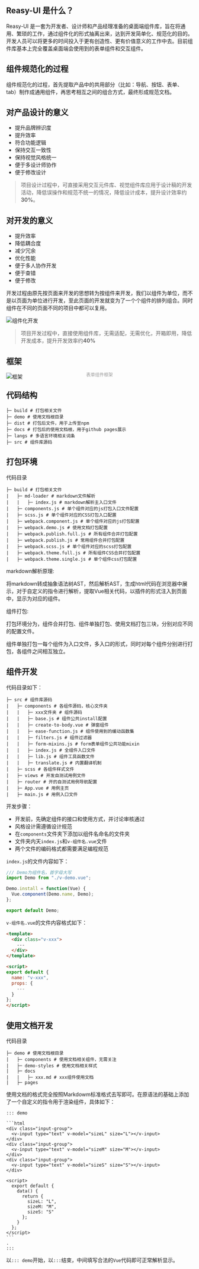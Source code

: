 ## Reasy-UI 是什么？

Reasy-UI 是一套为开发者、设计师和产品经理准备的桌面端组件库，旨在将通用、繁琐的工作，通过组件化的形式抽离出来，达到开发简单化、规范化的目的。开发人员可以将更多的时间投入于更有创造性、更有价值意义的工作中去。目前组件库基本上完全覆盖桌面端会使用到的表单组件和交互组件。

## 组件规范化的过程

组件规范化的过程，首先提取产品中的共用部分（比如：导航、按钮、表单、tab）制作成通用组件，再思考相互之间的组合方式，最终形成规范文档。

## 对产品设计的意义

- 提升品牌辨识度
- 提升效率
- 符合功能逻辑
- 保持交互一致性
- 保持视觉风格统一
- 便于多设计师协作
- 便于修改设计

> 项目设计过程中，可直接采用交互元件库、视觉组件库应用于设计稿的开发活动，降低误操作和规范不统一的情况，降低设计成本，提升设计效率约**30%**。

## 对开发的意义

- 提升效率
- 降低耦合度
- 减少冗余
- 优化性能
- 便于多人协作开发
- 便于查错
- 便于修改

开发过程由原先按页面来开发的思想转为按组件来开发，我们以组件为单位，而不是以页面为单位进行开发，至此页面的开发就变为了一个个组件的排列组合。同时组件在不同的页面不同的项目中都可以复用。

![组件化开发](../../img/dev.jpg)

> 项目开发过程中，直接使用组件库，无需适配，无需优化，开箱即用，降低开发成本，提升开发效率约**40%**



## 框架
![框架](../../img/1.png)
<div style="color: #999;text-align: center;padding: 2px;margin-top: -40px;font-size: 12px;">表单组件框架</div>


## 代码结构

```
├─ build # 打包相关文件
├─ demo # 使用文档根目录
├─ dist # 打包后文件，用于上传至npm
├─ docs # 打包后的使用文档根，用于github pages展示
├─ langs # 多语言环境相关词条
├─ src # 组件库源码
```

## 打包环境

代码目录
```
├─ build # 打包相关文件
|   ├─ md-loader # markdown文件解析
|   |   ├─ index.js # markdown解析主入口文件
|   ├─ components.js # 单个组件对应的js打包入口文件配置
|   ├─ scss.js # 单个组件对应的CSS打包入口配置
|   ├─ webpack.component.js # 单个组件对应的js打包配置
|   ├─ webpack.demo.js # 使用文档打包配置
|   ├─ webpack.publish.full.js # 所有组件合并打包配置
|   ├─ webpack.publish.js # 常用组件合并打包配置
|   ├─ webpack.scss.js # 单个组件对应的scss打包配置
|   ├─ webpack.theme.full.js # 所有组件CSS合并打包配置
|   ├─ webpack.theme.single.js # 单个组件css打包配置
```


markdown解析原理:

将markdown转成抽象语法树AST，然后解析AST，生成html代码在浏览器中展示，对于自定义的指令进行解析，提取Vue相关代码，以插件的形式注入到页面中，显示为对应的组件。

组件打包:

打包环境分为，组件合并打包、组件单独打包、使用文档打包三块，分别对应不同的配置文件。

组件单独打包一每个组件为入口文件，多入口的形式，同时对每个组件分别进行打包，各组件之间相互独立。

## 组件开发

代码目录如下：
```
├─ src # 组件库源码
|   ├─ components # 各组件源码，核心文件夹
|   |   ├─ xxx文件夹 # 组件源码
|   |   ├─ base.js # 组件公共install配置
|   |   ├─ create-to-body.vue # 弹窗组件
|   |   ├─ ease-function.js # 组件使用到的缓动函数集
|   |   ├─ filters.js # 组件过滤器
|   |   ├─ form-mixins.js # form表单组件公共功能mixin
|   |   ├─ index.js # 全组件入口文件
|   |   ├─ lib.js # 组件工具函数文件
|   |   ├─ translate.js # 内置翻译机制
|   ├─ scss # 各组件样式文件
|   ├─ views # 开发自测试用例文件
|   ├─ router # 开的自测试用例导航配置
|   ├─ App.vue # 用例主页
|   ├─ main.js # 用例入口文件
```

开发步骤：
- 开发前，先确定组件的接口和使用方式，并讨论审核通过
- 风格设计需遵循设计规范
- 在`components`文件夹下添加以组件名命名的文件夹
- 文件夹内天`index.js`和`v-组件名.vue`文件
- 两个文件的编码格式都需要满足编程规范

`index.js`的文件内容如下：

```js
/// Demo为组件名，首字母大写
import Demo from "./v-demo.vue";

Demo.install = function(Vue) {
  Vue.component(Demo.name, Demo);
};

export default Demo;
```

`v-组件名.vue`的文件内容格式如下：

```html
<template>
  <div class="v-xxx">
    ---
  </div>
</template>

<script>
export default {
  name: "v-xxx",
  props: {
    ---
  }
};
</script>
```

## 使用文档开发

代码目录
```
├─ demo # 使用文档根目录
|   ├─ components # 使用文档相关组件，无需关注
|   ├─ demo-styles # 使用文档相关样式
|   ├─ docs
|   |   ├─ xxx.md # xxx组件使用文档
|   ├─ pages

```
使用文档的格式完全按照Markdowm标准格式去写即可。在原语法的基础上添加了一个自定义的指令用于渲染组件，具体如下：
```
::: demo

```html
<div class="input-group">
  <v-input type="text" v-model="sizeL" size="L"></v-input>
</div>
<div class="input-group">
  <v-input type="text" v-model="sizeM" size="M"></v-input>
</div>
<div class="input-group">
  <v-input type="text" v-model="sizeS" size="S"></v-input>
</div>

<script>
  export default {
    data() {
      return {
        sizeL: "L",
        sizeM: "M",
        sizeS: "S"
      };
    }
  };
</script>
```                                                                   .
:::
```
以`::: demo`开始，以`:::`结束，中间填写合法的`Vue`代码即可正常解析显示。